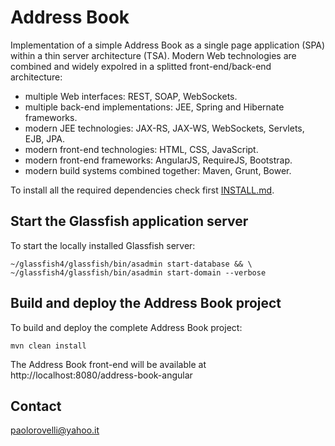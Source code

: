 Address Book
============

Implementation of a simple Address Book as a single page application (SPA)
within a thin server architecture (TSA). Modern Web technologies are combined
and widely expolred in a splitted front-end/back-end architecture:

  - multiple Web interfaces: REST, SOAP, WebSockets.
  - multiple back-end implementations: JEE, Spring and Hibernate frameworks.
  - modern JEE technologies: JAX-RS, JAX-WS, WebSockets, Servlets, EJB, JPA.
  - modern front-end technologies: HTML, CSS, JavaScript.
  - modern front-end frameworks: AngularJS, RequireJS, Bootstrap.
  - modern build systems combined together: Maven, Grunt, Bower.

To install all the required dependencies check first [INSTALL.md].

Start the Glassfish application server
--------------------------------------

To start the locally installed Glassfish server:

  ```
  ~/glassfish4/glassfish/bin/asadmin start-database && \
  ~/glassfish4/glassfish/bin/asadmin start-domain --verbose
  ```

Build and deploy the Address Book project
-----------------------------------------

To build and deploy the complete Address Book project:

  ```
  mvn clean install
  ```

The Address Book front-end will be available at http://localhost:8080/address-book-angular

Contact
-------

paolorovelli@yahoo.it

[INSTALL.md]:INSTALL.md

